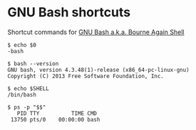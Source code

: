 # GNU Bash shortcuts
Shortcut commands for [GNU Bash a.k.a. Bourne Again Shell](https://www.gnu.org/software/bash/)
```shell
$ echo $0
-bash
```
```shell
$ bash --version
GNU bash, version 4.3.48(1)-release (x86_64-pc-linux-gnu)
Copyright (C) 2013 Free Software Foundation, Inc.
```
```shell
$ echo $SHELL
/bin/bash
```
```shell
$ ps -p "$$"
   PID TTY          TIME CMD
 13750 pts/0    00:00:00 bash
```
